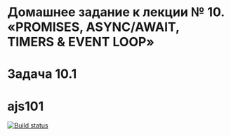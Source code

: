 # Домашнее задание к лекции № 10. «PROMISES, ASYNC/AWAIT, TIMERS & EVENT LOOP»
# Задача 10.1
# ajs101

[![Build status](https://ci.appveyor.com/api/projects/status/aupwpr5aabnmcq9j?svg=true)](https://ci.appveyor.com/project/IsmagilovRF/ajs101)
